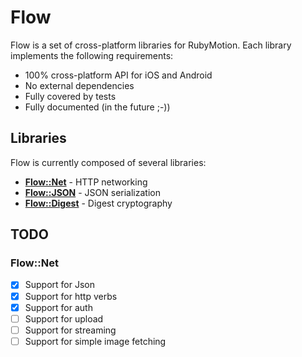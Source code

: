 # Flow

Flow is a set of cross-platform libraries for RubyMotion. Each library implements the following requirements:

* 100% cross-platform API for iOS and Android
* No external dependencies
* Fully covered by tests
* Fully documented (in the future ;-))

## Libraries

Flow is currently composed of several libraries:

* [**Flow::Net**](https://github.com/jjaffeux/Flow/tree/master/flow/net) - HTTP networking
* [**Flow::JSON**](https://github.com/jjaffeux/Flow/tree/master/flow/json) - JSON serialization
* [**Flow::Digest**](https://github.com/jjaffeux/Flow/tree/master/flow/digest) - Digest cryptography

## TODO

### Flow::Net

* [x] Support for Json
* [x] Support for http verbs
* [x] Support for auth
* [ ] Support for upload
* [ ] Support for streaming
* [ ] Support for simple image fetching
